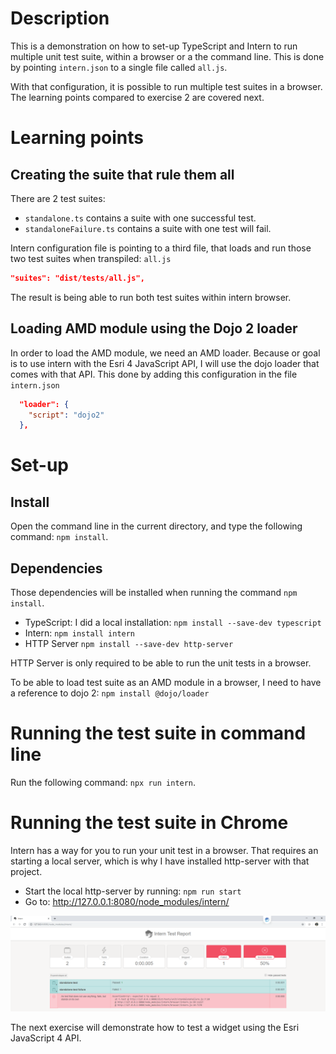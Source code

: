 # Description

This is a demonstration on how to set-up TypeScript and Intern to run multiple unit test suite, within a browser or a the command line. This is done by pointing `intern.json` to a single file called `all.js`.

With that configuration, it is possible to run multiple test suites in a browser. The learning points compared to exercise 2 are covered next.

# Learning points

## Creating the suite that rule them all

There are 2 test suites:

- `standalone.ts` contains a suite with one successful test.
- `standaloneFailure.ts` contains a suite with one test will fail.

Intern configuration file is pointing to a third file, that loads and run those two test suites when transpiled: `all.js`

```json
"suites": "dist/tests/all.js",
```

The result is being able to run both test suites within intern browser.

## Loading AMD module using the Dojo 2 loader

In order to load the AMD module, we need an AMD loader. Because or goal is to use intern with the Esri 4 JavaScript API, I will use the dojo loader that comes with that API. This done by adding this configuration in the file `intern.json`

```json
  "loader": {
    "script": "dojo2"
  },
```

# Set-up

## Install

Open the command line in the current directory, and type the following command: `npm install`.

## Dependencies

Those dependencies will be installed when running the command `npm install`.

- TypeScript: I did a local installation: `npm install --save-dev typescript`
- Intern: `npm install intern`
- HTTP Server `npm install --save-dev http-server`

HTTP Server is only required to be able to run the unit tests in a browser.

To be able to load test suite as an AMD module in a browser, I need to have a reference to dojo 2: `npm install @dojo/loader`

# Running the test suite in command line

Run the following command: `npx run intern`.

# Running the test suite in Chrome

Intern has a way for you to run your unit test in a browser. That requires an starting a local server, which is why I have installed http-server with that project.

- Start the local http-server by running: `npm run start`
- Go to: http://127.0.0.1:8080/node_modules/intern/

![Brower Report](https://github.com/fabanc/intern4-exercises/blob/master/exercise-3/screenshots/chrome.PNG?raw=true)

The next exercise will demonstrate how to test a widget using the Esri JavaScript 4 API.
